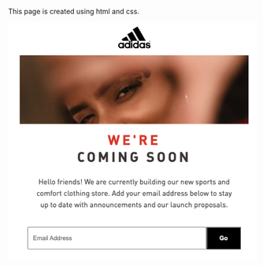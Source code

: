 This page is created using html and css.

![Screenshot](https://github.com/Ketna20/coming-soon-page/blob/main/ComingSoonPage.png)
